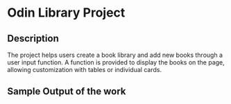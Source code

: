 # Odin Library Project


## Description

The project helps users create a book library and add new books through a user input function. A function is provided to display the books on the page, allowing customization with tables or individual cards.

## Sample Output of the work


